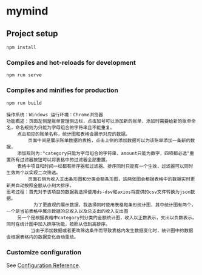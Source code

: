 # mymind

## Project setup
```
npm install
```

### Compiles and hot-reloads for development
```
npm run serve
```

### Compiles and minifies for production
```
npm run build
```

```
操作系统：Windows 运行环境：Chrome浏览器
功能概述：页面左侧是账单管理侧边栏，点击加号可以添加新的账单，添加时需要给新的账单命名，命名规则为只能为字母组合的字符串且不能重复。
    点击相应的账单名称，统计图和表格会展示对应的数据。
        页面中间是展示账单数据的表格，点击上侧的添加数据可以为该账单添加一条新的数据，
    添加规则为:"category只能为字母组合的字符串，amount只能为数字，四项都必选"重置所有过滤器按钮可以将表格中的过滤器全部重置。
    表格中项目和时间一栏都有排序器和过滤器、排序同时只能有一个生效，过滤器可以同时生效两个以实现二次筛选。
        页面右侧为收入支出条形图和分类金额条形图，这两张图会根据表格中的数据实时更新并自动按照金额从小到大排序。
思考过程：首先对于该项目的数据我选择使用ds-dsv和axios将提供的csv文件转换为json数据。
          为了更直观的展示数据，我选择同时使用表格和条形统计图，其中统计图有两个，一个是当前表格中展示数据的总收入以及总支出的收入支出图
    另一个是根据表格中category列分类的金额统计图，收入以正数表示，支出以负数表示。同时在统计图中加入排序功能，按照从低到高排序。
         当由于添加数据或者更改筛选条件而导致表格内发生数据变化时，统计图中的数据会根据表格内的数据变化自动重绘。
```
### Customize configuration
See [Configuration Reference](https://cli.vuejs.org/config/).
